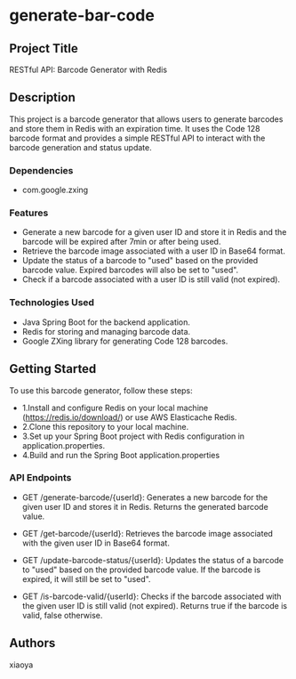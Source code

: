 # generate-bar-code

## Project Title
RESTful API: Barcode Generator with Redis

## Description
This project is a barcode generator that allows users to generate barcodes and store them in Redis with an expiration time. 
It uses the Code 128 barcode format and provides a simple RESTful API to interact with the barcode generation and status update.

### Dependencies

* com.google.zxing

### Features
* Generate a new barcode for a given user ID and store it in Redis and the barcode will be expired after 7min or after being used.
* Retrieve the barcode image associated with a user ID in Base64 format.
* Update the status of a barcode to "used" based on the provided barcode value. Expired barcodes will also be set to "used".
* Check if a barcode associated with a user ID is still valid (not expired).

### Technologies Used
* Java Spring Boot for the backend application.
* Redis for storing and managing barcode data.
* Google ZXing library for generating Code 128 barcodes.

## Getting Started
To use this barcode generator, follow these steps:

* 1.Install and configure Redis on your local machine (https://redis.io/download/) or use AWS Elasticache Redis.
* 2.Clone this repository to your local machine.
* 3.Set up your Spring Boot project with Redis configuration in application.properties.
* 4.Build and run the Spring Boot application.properties


### API Endpoints
* GET /generate-barcode/{userId}: Generates a new barcode for the given user ID and stores it in Redis. Returns the generated barcode value.

* GET /get-barcode/{userId}: Retrieves the barcode image associated with the given user ID in Base64 format.

* GET /update-barcode-status/{userId}: Updates the status of a barcode to "used" based on the provided barcode value. If the barcode is expired, it will still be set to "used".

* GET /is-barcode-valid/{userId}: Checks if the barcode associated with the given user ID is still valid (not expired). Returns true if the barcode is valid, false otherwise.


## Authors
xiaoya

